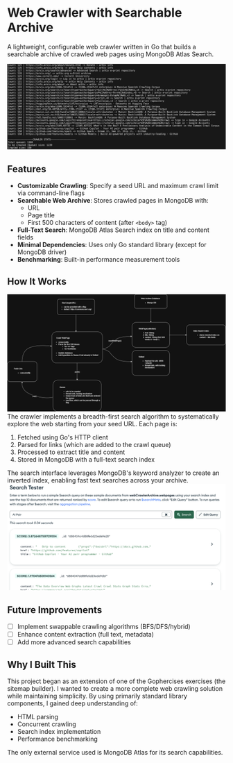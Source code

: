 # Web Crawler with Searchable Archive

A lightweight, configurable web crawler written in Go that builds a searchable archive of crawled web pages using MongoDB Atlas Search.

![Crawler](images/Crawler.png)

## Features

- **Customizable Crawling**: Specify a seed URL and maximum crawl limit via command-line flags
- **Searchable Web Archive**: Stores crawled pages in MongoDB with:
  - URL
  - Page title
  - First 500 characters of content (after `<body>` tag)
- **Full-Text Search**: MongoDB Atlas Search index on title and content fields
- **Minimal Dependencies**: Uses only Go standard library (except for MongoDB driver)
- **Benchmarking**: Built-in performance measurement tools

## How It Works
![WebCrawlerDiagram](images/WebCrawler.png)
The crawler implements a breadth-first search algorithm to systematically explore the web starting from your seed URL. Each page is:

1. Fetched using Go's HTTP client
2. Parsed for links (which are added to the crawl queue)
3. Processed to extract title and content
4. Stored in MongoDB with a full-text search index

The search interface leverages MongoDB's keyword analyzer to create an inverted index, enabling fast text searches across your archive.
![Search](images/AtlasSearch.png)

## Future Improvements

- [ ] Implement swappable crawling algorithms (BFS/DFS/hybrid)
- [ ] Enhance content extraction (full text, metadata)
- [ ] Add more advanced search capabilities

## Why I Built This

This project began as an extension of one of the Gophercises exercises (the sitemap builder). I wanted to create a more complete web crawling solution while maintaining simplicity. By using primarily standard library components, I gained deep understanding of:

- HTML parsing
- Concurrent crawling
- Search index implementation
- Performance benchmarking

The only external service used is MongoDB Atlas for its search capabilities.

